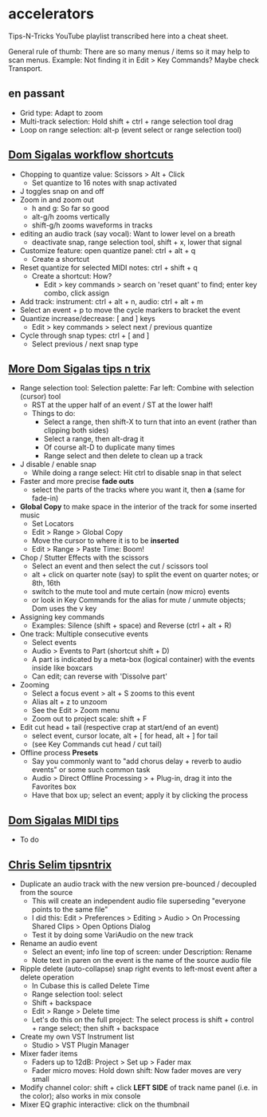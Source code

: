 # accelerators

Tips-N-Tricks YouTube playlist transcribed here into a cheat sheet.


General rule of thumb: There are so many menus / items so it may help to scan menus. Example: Not 
finding it in Edit > Key Commands? Maybe check Transport.


## en passant


- Grid type: Adapt to zoom
- Multi-track selection: Hold shift + ctrl + range selection tool drag
- Loop on range selection: alt-p (event select or range selection tool)


## [Dom Sigalas workflow shortcuts](https://www.youtube.com/watch?v=C67OjuSL90U)


- Chopping to quantize value: Scissors > Alt + Click
    - Set quantize to 16 notes with snap activated 
- J toggles snap on and off
- Zoom in and zoom out
    - h and g: So far so good
    - alt-g/h zooms vertically
    - shift-g/h zooms waveforms in tracks
- editing an audio track (say vocal): Want to lower level on a breath
    - deactivate snap, range selection tool, shift + x, lower that signal
- Customize feature: open quantize panel: ctrl + alt + q
    - Create a shortcut
- Reset quantize for selected MIDI notes: ctrl + shift + q
    - Create a shortcut: How?
        - Edit > key commands > search on 'reset quant' to find; enter key combo, click assign
- Add track: instrument: ctrl + alt + n, audio: ctrl + alt + m 
- Select an event + p to move the cycle markers to bracket the event
- Quantize increase/decrease: \[ and \] keys
    - Edit > key commands > select next / previous quantize
- Cycle through snap types: ctrl + \[ and \]
    - Select previous / next snap type


## [More Dom Sigalas tips n trix](https://youtu.be/boyPW1TNWvU?si=DRcnRWoInolWSpSD)


- Range selection tool: Selection palette: Far left: Combine with selection (cursor) tool
    - RST at the upper half of an event / ST at the lower half!
    - Things to do:
        - Select a range, then shift-X to turn that into an event (rather than clipping both sides)
        - Select a range, then alt-drag it
        - Of course alt-D to duplicate many times
        - Range select and then delete to clean up a track
- J disable / enable snap
    - While doing a range select: Hit ctrl to disable snap in that select
- Faster and more precise **fade outs**
    - select the parts of the tracks where you want it, then **a** (same for fade-in)
- **Global Copy** to make space in the interior of the track for some inserted music
    - Set Locators
    - Edit > Range > Global Copy
    - Move the cursor to where it is to be **inserted**
    - Edit > Range > Paste Time: Boom!
- Chop / Stutter Effects with the scissors
    - Select an event and then select the cut / scissors tool
    - alt + click on quarter note (say) to split the event on quarter notes; or 8th, 16th
    - switch to the mute tool and mute certain (now micro) events
    - or look in Key Commands for the alias for mute / unmute objects; Dom uses the v key
- Assigning key commands
    - Examples: Silence (shift + space) and Reverse (ctrl + alt + R)
- One track: Multiple consecutive events
    - Select events
    - Audio > Events to Part (shortcut shift + D)
    - A part is indicated by a meta-box (logical container) with the events inside like boxcars
    - Can edit; can reverse with 'Dissolve part'
- Zooming
    - Select a focus event > alt + S zooms to this event
    - Alias alt + z to unzoom
    - See the Edit > Zoom menu
    - Zoom out to project scale: shift + F
- Edit cut head + tail (respective crap at start/end of an event)
    - select event, cursor locate, alt + \[ for head, alt + \] for tail
    - (see Key Commands cut head / cut tail)
- Offline process **Presets**
    - Say you commonly want to "add chorus delay + reverb to audio events" or some such common task
    - Audio > Direct Offline Processing > + Plug-in, drag it into the Favorites box
    - Have that box up; select an event; apply it by clicking the process


## [Dom Sigalas MIDI tips](https://youtu.be/hYkjXVW1NTA?si=2yFb92GAiozh64TT)


- To do


 ## [Chris Selim tipsntrix](https://www.youtube.com/watch?v=YfrXbaOa4Uc&list=PLBxAzSicPZqRhiwalnHbmYMAiB1gP8Djm)


 - Duplicate an audio track with the new version pre-bounced / decoupled from the source
    - This will create an independent audio file superseding "everyone points to the same file"
    - I did this: Edit > Preferences > Editing > Audio > On Processing Shared Clips > Open Options Dialog
    - Test it by doing some VariAudio on the new track
- Rename an audio event
    - Select an event; info line top of screen: under Description: Rename
    - Note text in paren on the event is the name of the source audio file
- Ripple delete (auto-collapse) snap right events to left-most event after a delete operation
    - In Cubase this is called Delete Time
    - Range selection tool: select
    - Shift + backspace
    - Edit > Range > Delete time
    - Let's do this on the full project: The select process is shift + control + range select; then shift + backspace
- Create my own VST Instrument list
    - Studio > VST Plugin Manager
- Mixer fader items
    - Faders up to 12dB: Project > Set up > Fader max
    - Fader micro moves: Hold down shift: Now fader moves are very small
- Modify channel color: shift + click **LEFT SIDE** of track name panel (i.e. in the color); also works in mix console
- Mixer EQ graphic interactive: click on the thumbnail
